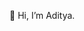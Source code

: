 👋 Hi, I’m Aditya.

<!---
adityawise/adityawise is a ✨ special ✨ repository because its `README.md` (this file) appears on your GitHub profile.
You can click the Preview link to take a look at your changes.
--->
